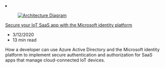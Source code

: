 <!-- This file is automatically generated by build/architectures/build_index.py. Any updates will be lost. -->

<!-- markdownlint-disable MD033 -->

<li class="grid-item item-column" data-categories="Internet of Things Security ">
<article class="card">
    <div class="card-header has-margin-bottom-none" aria-hidden="true">
        <figure class="image diagram has-height-175 has-overflow-hidden level">
            <a href="/azure/architecture/example-scenario/iot-aad/iot-aad"><img src="/azure/architecture/browse/thumbs/iot-aad.png" class="diagram" alt="Architecture Diagram" data-linktype="relative-path"></a>
        </figure>
    </div>
    <div class="card-content">
        <a class="card-content-title has-margin-top-none" href="/azure/architecture/example-scenario/iot-aad/iot-aad">
            <p>Secure your IoT SaaS app with the Microsoft identity platform</p>
        </a>
        <ul class="card-content-metadata">
            <li>3/12/2020</li>
            <li>13 min read</li>
        </ul>
        <p class="card-content-description">How a developer can use Azure Active Directory and the Microsoft identity platform to implement secure authentication and authorization for SaaS apps that manage cloud-connected IoT devices.</p>
        <div class="bottom-to-top-fade is-hidden-mobile"></div>
    </div>
</article>
</li>

